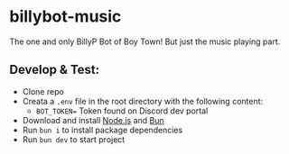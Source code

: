 # billybot-music

The one and only BillyP Bot of Boy Town! But just the music playing part.

## Develop & Test:

- Clone repo
- Creata a `.env` file in the root directory with the following content:
    - `BOT_TOKEN=` Token found on Discord dev portal
- Download and install [Node.js](https://nodejs.org/en) and [Bun](https://bun.sh)
- Run `bun i` to install package dependencies
- Run `bun dev` to start project

